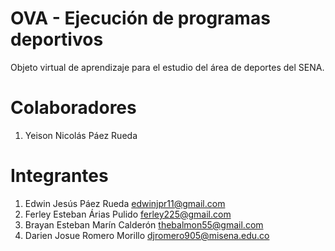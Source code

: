 # OVA - Ejecución de programas deportivos
Objeto virtual de aprendizaje para el estudio del área de deportes del SENA.

# Colaboradores
1. Yeison Nicolás Páez Rueda

# Integrantes
1. Edwin Jesús Páez Rueda <edwinjpr11@gmail.com>
2. Ferley Esteban Árias Pulido <ferley225@gmail.com>
3. Brayan Esteban Marín Calderón <thebalmon55@gmail.com>
4. Darien Josue Romero Morillo <djromero905@misena.edu.co>

<!-- Darien TODO:
1- Dejar los enlaces a la fuentes gráficas
2- Añadir la parte competencias a la vista de resultados de aprendizaje
3- Eliminar las etiquetas de los contenidos

Ferley TODO:
1- Agregar dos opciones más al menú
2- La parte de información

Edwin TODO:
1- Cambiar los fondos
2- Vistas nuevas -->